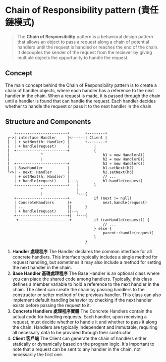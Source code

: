 # Chain of Responsibility pattern (責任鏈模式)

> The **Chain of Responsibility** pattern is a behavioral design pattern that allows an object to pass a request along a chain of potential handlers until the request is handled or reaches the end of the chain. It decouples the sender of the request from the reciever by giving multiple objects the opportunity to handle the request.

## Concept

The main concept behind the Chain of Responsibility pattern is to create a chain of handler objects, where each handler has a reference to the next handler in the chain. When a request is made, it is passed through the chain until a handler is found that can handle the request. Each handler decides whether to handle the request or pass it to the next handler in the chain.

## Structure and Components

```text
    +-----------------------+       +--------+
 ┌->| interface Handler     |<------| Client |
 |  | + setNext(h: Handler) |       +--------+
 |  | + handle(request)     |           |
 |  +-----------------------+           {
 |              ^                           h1 = new HandlerA()
 |              |                           h2 = new HandlerB()
 |  +-----------------------+               h3 = new HandlerC()
 |  | BaseHandler           |               h1.setNext(h2)
 └<>| - next: Handler       |               h2.setNext(h3)
    | + setNext(h: Handler) |               // ...
    | + handle(request)     |---┐           h1.handle(request)
    +-----------------------+   |       }
                ^               |
                |               └---{
    +-----------------------+           if (next != null)
    | ConcreteHandlers      |+              next.handle(request)
    | ...                   ||      }
    | + handle(request)     ||--┐
    +-----------------------+|  └---{
     +-----------------------+          if (canHandle(request)) {
                                            // ...
                                        } else {
                                            parent::handle(request)
                                        }
                                    }
```

1. **Handler 處理程序**
   The Handler declares the common interface for all concrete handlers. This interface typically includes a single method for request handling, but sometimes it may also include a method for setting the next handler in the chain.
2. **Base Handler 基礎處理程序**
   The Base Handler is an optional class where you can place the shared code among handlers. Typically, this class defines a member variable to hold a reference to the next handler in the chain. The client can create the chain by passing handlers to the constructor or setter method of the previous handler. This class can also implement default handling behavior by checking if the next handler exists before passing the request to it.
3. **Concrete Handlers 處理程序實體**
   The Concrete Handlers contain the actual code for handling requests. Each handler, upon receiving a request, must decide whether to handle it and whether to pass it along the chain.
   Handlers are typically independent and immutable, requiring all necessary data to be provided through their contructor.
4. **Client 客戶端**
   The Client can generate the chain of handlers either statically or dynamically based on the program logic. It's important to note that a request can be sent to any handler in the chain, not necessarily the first one.
